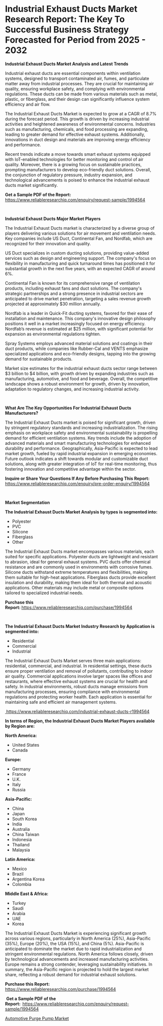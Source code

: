 <p><h1>Industrial Exhaust Ducts Market Research Report: The Key To Successful Business Strategy Forecasted for Period from 2025 - 2032</h1></p><p><strong>Industrial Exhaust Ducts Market Analysis and Latest Trends</strong></p>
<p><p>Industrial exhaust ducts are essential components within ventilation systems, designed to transport contaminated air, fumes, and particulate matter away from industrial processes. They are crucial for maintaining air quality, ensuring workplace safety, and complying with environmental regulations. These ducts can be made from various materials such as metal, plastic, or fiberglass, and their design can significantly influence system efficiency and air flow.</p><p>The Industrial Exhaust Ducts Market is expected to grow at a CAGR of 8.7% during the forecast period. This growth is driven by increasing industrial activities and heightened awareness of environmental concerns. Industries such as manufacturing, chemicals, and food processing are expanding, leading to greater demand for effective exhaust systems. Additionally, innovations in duct design and materials are improving energy efficiency and performance.</p><p>Recent trends indicate a move towards smart exhaust systems equipped with IoT-enabled technologies for better monitoring and control of air quality. Moreover, there is a growing focus on sustainable practices, prompting manufacturers to develop eco-friendly duct solutions. Overall, the conjunction of regulatory pressure, industry expansion, and technological advancements is poised to enhance the industrial exhaust ducts market significantly.</p></p>
<p><strong>Get a Sample PDF of the Report:&nbsp;</strong> <a href="https://www.reliableresearchiq.com/enquiry/request-sample/1994564?utm_campaign=2291&utm_medium=2&utm_source=Github&utm_content=ia&utm_term=02032025&utm_id=industrial-exhaust-ducts">https://www.reliableresearchiq.com/enquiry/request-sample/1994564</a></p>
<p>&nbsp;</p>
<p><strong>Industrial Exhaust Ducts Major Market Players</strong></p>
<p><p>The Industrial Exhaust Ducts market is characterized by a diverse group of players delivering various solutions for air movement and ventilation needs. Key companies include US Duct, Continental Fan, and Nordfab, which are recognized for their innovation and quality.</p><p>US Duct specializes in custom ducting solutions, providing value-added services such as design and engineering support. The company's focus on flexibility in manufacturing and quick turnaround times has positioned it for substantial growth in the next five years, with an expected CAGR of around 6%. </p><p>Continental Fan is known for its comprehensive range of ventilation products, including exhaust fans and duct solutions. The company's strategic partnerships and a strong presence in industrial sectors are anticipated to drive market penetration, targeting a sales revenue growth projected at approximately $30 million annually.</p><p>Nordfab is a leader in Quick-Fit ducting systems, favored for their ease of installation and maintenance. This company's innovative design philosophy positions it well in a market increasingly focused on energy efficiency. Nordfab’s revenue is estimated at $25 million, with significant potential for expansion as environmental regulations tighten.</p><p>Spray Systems employs advanced material solutions and coatings in their duct products, while companies like Rubber-Cal and VENTS emphasize specialized applications and eco-friendly designs, tapping into the growing demand for sustainable products. </p><p>Market size estimates for the industrial exhaust ducts sector range between $3 billion to $4 billion, with growth driven by expanding industries such as manufacturing, automotive, and food and beverage. Overall, the competitive landscape shows a robust environment for growth, driven by innovation, adaptation to regulatory changes, and increasing industrial activity.</p></p>
<p>&nbsp;</p>
<p><strong>What Are The Key Opportunities For Industrial Exhaust Ducts Manufacturers?</strong></p>
<p><p>The Industrial Exhaust Ducts market is poised for significant growth, driven by stringent regulatory standards and increasing industrialization. The rising emphasis on workplace safety and environmental sustainability is propelling demand for efficient ventilation systems. Key trends include the adoption of advanced materials and smart manufacturing technologies for enhanced durability and performance. Geographically, Asia-Pacific is expected to lead market growth, fueled by rapid industrial expansion in emerging economies. Future outlook indicates a shift towards modular and customizable duct solutions, along with greater integration of IoT for real-time monitoring, thus fostering innovation and competitive advantage within the sector.</p></p>
<p><strong>Inquire or Share Your Questions If Any Before Purchasing This Report:</strong> <a href="https://www.reliableresearchiq.com/enquiry/pre-order-enquiry/1994564?utm_campaign=2291&utm_medium=2&utm_source=Github&utm_content=ia&utm_term=02032025&utm_id=industrial-exhaust-ducts">https://www.reliableresearchiq.com/enquiry/pre-order-enquiry/1994564</a></p>
<p>&nbsp;</p>
<p><strong>Market Segmentation</strong></p>
<p><strong>The Industrial Exhaust Ducts Market Analysis by types is segmented into:</strong></p>
<p><ul><li>Polyester</li><li>PVC</li><li>Silicone</li><li>Fiberglass</li><li>Other</li></ul></p>
<p><p>The Industrial Exhaust Ducts market encompasses various materials, each suited for specific applications. Polyester ducts are lightweight and resistant to abrasion, ideal for general exhaust systems. PVC ducts offer chemical resistance and are commonly used in environments with corrosive fumes. Silicone ducts withstand extreme temperatures and flexibilities, making them suitable for high-heat applications. Fiberglass ducts provide excellent insulation and durability, making them ideal for both thermal and acoustic applications. Other materials may include metal or composite options tailored to specialized industrial needs.</p></p>
<p><strong>Purchase this Report:&nbsp;</strong><a href="https://www.reliableresearchiq.com/purchase/1994564?utm_campaign=2291&utm_medium=2&utm_source=Github&utm_content=ia&utm_term=02032025&utm_id=industrial-exhaust-ducts">https://www.reliableresearchiq.com/purchase/1994564</a></p>
<p>&nbsp;</p>
<p><strong>The Industrial Exhaust Ducts Market Industry Research by Application is segmented into:</strong></p>
<p><ul><li>Residential</li><li>Commercial</li><li>Industrial</li></ul></p>
<p><p>The Industrial Exhaust Ducts Market serves three main applications: residential, commercial, and industrial. In residential settings, these ducts ensure proper ventilation and removal of pollutants, contributing to indoor air quality. Commercial applications involve larger spaces like offices and restaurants, where effective exhaust systems are crucial for health and safety. In industrial environments, robust ducts manage emissions from manufacturing processes, ensuring compliance with environmental regulations and protecting worker health. Each application is essential for maintaining safe and efficient air management systems.</p></p>
<p><a href="https://www.reliableresearchiq.com/industrial-exhaust-ducts-r1994564?utm_campaign=2291&utm_medium=2&utm_source=Github&utm_content=ia&utm_term=02032025&utm_id=industrial-exhaust-ducts">&nbsp;https://www.reliableresearchiq.com/industrial-exhaust-ducts-r1994564</a></p>
<p><strong>In terms of Region, the Industrial Exhaust Ducts Market Players available by Region are:</strong></p>
<p>
    <p> <strong> North America: </strong>
        <ul>
            <li>United States</li>
            <li>Canada</li>
        </ul>
        </p> 
    <p> <strong> Europe: </strong>
        <ul>
            <li>Germany</li>
            <li>France</li>
            <li>U.K.</li>
            <li>Italy</li>
            <li>Russia</li>
        </ul>
        </p> 
    <p> <strong> Asia-Pacific: </strong>
        <ul>
            <li>China</li>
            <li>Japan</li>
            <li>South Korea</li>
            <li>India</li>
            <li>Australia</li>
            <li>China Taiwan</li>
            <li>Indonesia</li>
            <li>Thailand</li>
            <li>Malaysia</li>
        </ul>
        </p> 
    <p> <strong> Latin America: </strong>
        <ul>
            <li>Mexico</li>
            <li>Brazil</li>
            <li>Argentina Korea</li>
            <li>Colombia</li>
        </ul>
        </p> 
    <p> <strong> Middle East & Africa: </strong>
        <ul>
            <li>Turkey</li>
            <li>Saudi</li>
            <li>Arabia</li>
            <li>UAE</li>
            <li>Korea</li>
        </ul>
    </p>
    </p>
<p><p>The Industrial Exhaust Ducts Market is experiencing significant growth across various regions, particularly in North America (25%), Asia-Pacific (35%), Europe (20%), the USA (15%), and China (5%). Asia-Pacific is anticipated to dominate the market due to rapid industrialization and stringent environmental regulations. North America follows closely, driven by technological advancements and increased manufacturing activities. Europe remains a strong contender, leveraging sustainability initiatives. In summary, the Asia-Pacific region is projected to hold the largest market share, reflecting a robust demand for industrial exhaust solutions.</p></p>
<p><strong>Purchase this Report: </strong><a href="https://www.reliableresearchiq.com/purchase/1994564?utm_campaign=2291&utm_medium=2&utm_source=Github&utm_content=ia&utm_term=02032025&utm_id=industrial-exhaust-ducts">https://www.reliableresearchiq.com/purchase/1994564</a></p>
<p>&nbsp;<strong>Get a Sample PDF of the Report:&nbsp;&nbsp;</strong><a href="https://www.reliableresearchiq.com/enquiry/request-sample/1994564?utm_campaign=2291&utm_medium=2&utm_source=Github&utm_content=ia&utm_term=02032025&utm_id=industrial-exhaust-ducts">https://www.reliableresearchiq.com/enquiry/request-sample/1994564</a></p>
<p><strong></strong></p>
<p><p><a href="https://github.com/rileymgdorcas/Market-Research-Report-List-1/blob/main/automotive-purge-pump-market.md?utm_campaign=2291&utm_medium=2&utm_source=Github&utm_content=ia&utm_term=02032025&utm_id=industrial-exhaust-ducts">Automotive Purge Pump Market</a></p></p>